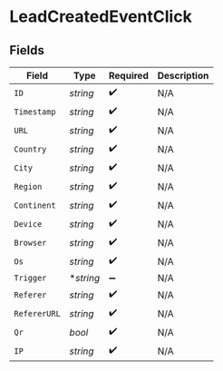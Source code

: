 # LeadCreatedEventClick


## Fields

| Field              | Type               | Required           | Description        |
| ------------------ | ------------------ | ------------------ | ------------------ |
| `ID`               | *string*           | :heavy_check_mark: | N/A                |
| `Timestamp`        | *string*           | :heavy_check_mark: | N/A                |
| `URL`              | *string*           | :heavy_check_mark: | N/A                |
| `Country`          | *string*           | :heavy_check_mark: | N/A                |
| `City`             | *string*           | :heavy_check_mark: | N/A                |
| `Region`           | *string*           | :heavy_check_mark: | N/A                |
| `Continent`        | *string*           | :heavy_check_mark: | N/A                |
| `Device`           | *string*           | :heavy_check_mark: | N/A                |
| `Browser`          | *string*           | :heavy_check_mark: | N/A                |
| `Os`               | *string*           | :heavy_check_mark: | N/A                |
| `Trigger`          | **string*          | :heavy_minus_sign: | N/A                |
| `Referer`          | *string*           | :heavy_check_mark: | N/A                |
| `RefererURL`       | *string*           | :heavy_check_mark: | N/A                |
| `Qr`               | *bool*             | :heavy_check_mark: | N/A                |
| `IP`               | *string*           | :heavy_check_mark: | N/A                |